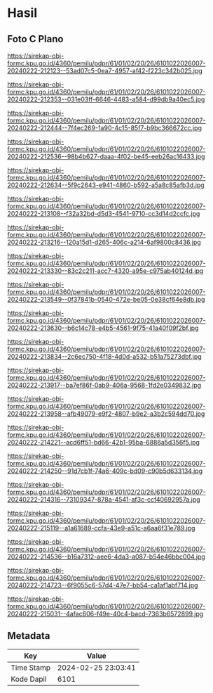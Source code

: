 # Hasil

## Foto C Plano

https://sirekap-obj-formc.kpu.go.id/4360/pemilu/pdpr/61/01/02/20/26/6101022026007-20240222-212123--53ad07c5-0ea7-4957-af42-f223c342b025.jpg

https://sirekap-obj-formc.kpu.go.id/4360/pemilu/pdpr/61/01/02/20/26/6101022026007-20240222-212353--031e03ff-6646-4483-a584-d99db9a40ec5.jpg

https://sirekap-obj-formc.kpu.go.id/4360/pemilu/pdpr/61/01/02/20/26/6101022026007-20240222-212444--7f4ec269-1a90-4c15-85f7-b9bc366672cc.jpg

https://sirekap-obj-formc.kpu.go.id/4360/pemilu/pdpr/61/01/02/20/26/6101022026007-20240222-212536--98b4b627-daaa-4f02-be45-eeb26ac16433.jpg

https://sirekap-obj-formc.kpu.go.id/4360/pemilu/pdpr/61/01/02/20/26/6101022026007-20240222-212634--5f9c2643-e941-4860-b592-a5a8c85afb3d.jpg

https://sirekap-obj-formc.kpu.go.id/4360/pemilu/pdpr/61/01/02/20/26/6101022026007-20240222-213108--f32a32bd-d5d3-4541-9710-cc3d14d2ccfc.jpg

https://sirekap-obj-formc.kpu.go.id/4360/pemilu/pdpr/61/01/02/20/26/6101022026007-20240222-213216--120a15d1-d265-406c-a214-6af9800c8436.jpg

https://sirekap-obj-formc.kpu.go.id/4360/pemilu/pdpr/61/01/02/20/26/6101022026007-20240222-213330--83c2c211-acc7-4320-a95e-c975ab40124d.jpg

https://sirekap-obj-formc.kpu.go.id/4360/pemilu/pdpr/61/01/02/20/26/6101022026007-20240222-213549--0f37841b-0540-472e-be05-0e38cf64e8db.jpg

https://sirekap-obj-formc.kpu.go.id/4360/pemilu/pdpr/61/01/02/20/26/6101022026007-20240222-213630--b6c14c78-e4b5-4561-9f75-41a40f09f2bf.jpg

https://sirekap-obj-formc.kpu.go.id/4360/pemilu/pdpr/61/01/02/20/26/6101022026007-20240222-213834--2c6ec750-4f18-4d0d-a532-b51a75273dbf.jpg

https://sirekap-obj-formc.kpu.go.id/4360/pemilu/pdpr/61/01/02/20/26/6101022026007-20240222-213917--ba7ef86f-0ab9-406a-9568-1fd2e0349832.jpg

https://sirekap-obj-formc.kpu.go.id/4360/pemilu/pdpr/61/01/02/20/26/6101022026007-20240222-213958--afb49079-e9f2-4807-b9e2-a3b2c594dd70.jpg

https://sirekap-obj-formc.kpu.go.id/4360/pemilu/pdpr/61/01/02/20/26/6101022026007-20240222-214221--acd6ff51-bd66-42b1-95ba-6886a5d356f5.jpg

https://sirekap-obj-formc.kpu.go.id/4360/pemilu/pdpr/61/01/02/20/26/6101022026007-20240222-214250--91d7cb1f-74a6-409c-bd09-c90b5d633134.jpg

https://sirekap-obj-formc.kpu.go.id/4360/pemilu/pdpr/61/01/02/20/26/6101022026007-20240222-214316--73109347-878a-4541-af3c-ccf40692957a.jpg

https://sirekap-obj-formc.kpu.go.id/4360/pemilu/pdpr/61/01/02/20/26/6101022026007-20240222-215119--a1a61689-ccfa-43e9-a51c-a6aa6f31e789.jpg

https://sirekap-obj-formc.kpu.go.id/4360/pemilu/pdpr/61/01/02/20/26/6101022026007-20240222-214536--b16a7312-aee6-4da3-a087-b54e46bbc004.jpg

https://sirekap-obj-formc.kpu.go.id/4360/pemilu/pdpr/61/01/02/20/26/6101022026007-20240222-214723--6f9055c6-57d4-47e7-bb54-ca1af1abf714.jpg

https://sirekap-obj-formc.kpu.go.id/4360/pemilu/pdpr/61/01/02/20/26/6101022026007-20240222-215031--4afac606-f49e-40c4-bacd-7363b6572899.jpg


## Metadata

| Key        | Value               |
| ---------- | ------------------- |
| Time Stamp | 2024-02-25 23:03:41 |
| Kode Dapil | 6101                |



